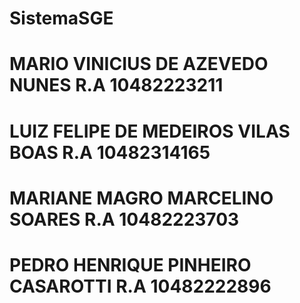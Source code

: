 # SistemaSGE

# MARIO VINICIUS DE AZEVEDO NUNES       R.A 10482223211
# LUIZ FELIPE DE MEDEIROS VILAS BOAS    R.A 10482314165
# MARIANE MAGRO MARCELINO SOARES        R.A 10482223703
# PEDRO HENRIQUE PINHEIRO CASAROTTI     R.A 10482222896